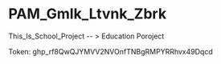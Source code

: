 # PAM_Gmlk_Ltvnk_Zbrk
This_Is_School_Project -- > Education Poroject

Token: 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
